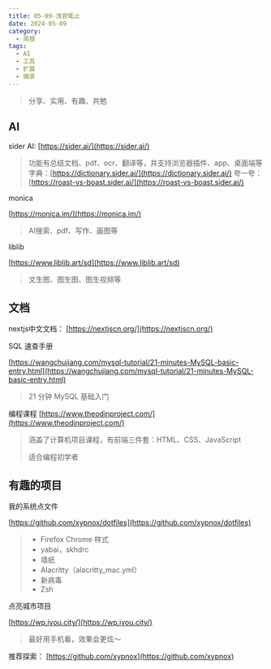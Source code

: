 ```yaml
---
title: 05-09-浅尝辄止
date: 2024-05-09
category:
  - 周报
tags:
  - AI
  - 工具
  - 扩展
  - 摘录
---
```



> 分享、实用、有趣、共勉



## AI

sider AI:
[https://sider.ai/](https://sider.ai/)
> 功能有总结文档、pdf、ocr、翻译等，并支持浏览器插件、app、桌面端等
>字典：[https://dictionary.sider.ai/](https://dictionary.sider.ai/)
> 夸一夸：[https://roast-vs-boast.sider.ai/](https://roast-vs-boast.sider.ai/)

monica

[https://monica.im/](https://monica.im/)
> AI搜索、pdf、写作、画图等


liblib

[https://www.liblib.art/sd](https://www.liblib.art/sd)
>文生图、图生图、图生视频等



## 文档


nextjs中文文档：
[https://nextjscn.org/](https://nextjscn.org/)

SQL 速查手册

[https://wangchujiang.com/mysql-tutorial/21-minutes-MySQL-basic-entry.html](https://wangchujiang.com/mysql-tutorial/21-minutes-MySQL-basic-entry.html)
>21 分钟 MySQL 基础入门

编程课程
[https://www.theodinproject.com/](https://www.theodinproject.com/)

> 涵盖了计算机项目课程，有前端三件套：HTML、CSS、JavaScript
> 
> 适合编程初学者






## 有趣的项目


我的系统点文件

[https://github.com/xypnox/dotfiles](https://github.com/xypnox/dotfiles)

> -   Firefox Chrome 样式
> -   yabai，skhdrc
> -   墙纸
> -   Alacritty（alacritty_mac.yml）
> -   新病毒
> -   Zsh



点亮城市项目

[https://wp.iyou.city/](https://wp.iyou.city/)
>最好用手机看，效果会更炫～

推荐探索：
[https://github.com/xypnox](https://github.com/xypnox)
